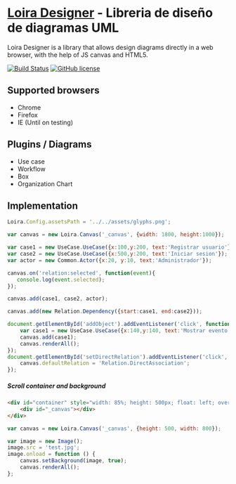 [Loira Designer](http://lanstat.net) - Libreria de diseño de diagramas UML
=========
Loira Designer is a library that allows design diagrams directly in a web browser, with the help of JS canvas and HTML5.

[![Build Status](https://travis-ci.org/lanstat/loiraDesigner.svg?branch=master)](https://travis-ci.org/lanstat/loiraDesigner)
[![GitHub license](https://img.shields.io/badge/license-Apache%202-blue.svg)](https://raw.githubusercontent.com/lanstat/loiraDesigner/master/LICENSE)

Supported browsers
--------------------------------------

- Chrome
- Firefox
- IE (Until on testing)

Plugins / Diagrams
--------------------------------------

- Use case
- Workflow
- Box
- Organization Chart

Implementation
--------------------------------------

```javascript
Loira.Config.assetsPath = '../../assets/glyphs.png';

var canvas = new Loira.Canvas('_canvas', {width: 1800, height:1000});

var case1 = new UseCase.UseCase({x:100,y:200, text:'Registrar usuario'});
var case2 = new UseCase.UseCase({x:500,y:200, text:'Iniciar sesion'});
var actor = new Common.Actor({x:20, y:10, text:'Administrador'});

canvas.on('relation:selected', function(event){
   console.log(event.selected);
});

canvas.add(case1, case2, actor);

canvas.add(new Relation.Dependency({start:case1, end:case2}));

document.getElementById('addObject').addEventListener('click', function(){
    var case1 = new UseCase.UseCase({x:140,y:140, text:'Mostrar evento'});
    canvas.add(case1);
    canvas.renderAll();
});
document.getElementById('setDirectRelation').addEventListener('click', function(){
    canvas.defaultRelation = 'Relation.DirectAssociation';
});
```

##### Scroll container and background #####

```html
<div id="container" style="width: 85%; height: 500px; float: left; overflow: auto">
    <div id="_canvas"></div>
</div>
```

```javascript
var canvas = new Loira.Canvas('_canvas', {height: 500, width: 800});

var image = new Image();
image.src = 'test.jpg';
image.onload = function () {
    canvas.setBackground(image, true);
    canvas.renderAll();
};
```